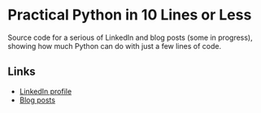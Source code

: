 # Practical Python in 10 Lines or Less

Source code for a serious of LinkedIn and blog posts (some in progress), showing how much Python can do with just a few lines of code.

## Links
* [LinkedIn profile](https://www.linkedin.com/in/coendegroot/)
* [Blog posts](http://www.compassmentis.com/category/software-development/python/10-lines/)

